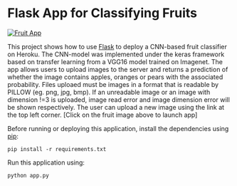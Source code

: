 # Flask App for Classifying Fruits

[![Fruit App][shell_img]][shell_link]

[shell_img]: https://dl.dropboxusercontent.com/s/d5w4yynxzqar9q5/apple-pear-orange.jpg
[shell_link]: https://peaora-app.herokuapp.com/

This project shows how to use [Flask](http://flask.pocoo.org/) to deploy a CNN-based fruit classifier on Heroku. The CNN-model was implemented under the keras framework based on transfer learning from a VGG16 model trained on Imagenet. The app allows users to upload images to the server and returns a prediction of whether the image contains apples, oranges or pears with the associated probability. Files uploaed must be images in a format that is readable by PILLOW (eg. png, jpg, bmp). If an unreadable image or an image with dimension !=3 is uploaded, image read error and image dimension error will be shown respectively. The user can upload a new image using the link at the top left corner. [Click on the fruit image above to launch app]

Before running or deploying this application, install the dependencies using
[pip](http://pip.readthedocs.io/en/stable/):

    pip install -r requirements.txt
    
Run this application using:

    python app.py


